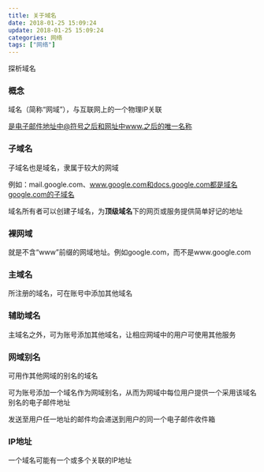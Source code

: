 ```yaml
---
title: 关于域名
date: 2018-01-25 15:09:24
update: 2018-01-25 15:09:24
categories: 网络
tags: ["网络"]
---
```


探析域名

<!--more-->

### 概念

域名（简称“网域”），与互联网上的一个物理IP关联

是电子邮件地址中@符号之后和网址中www.之后的唯一名称

### 子域名

子域名也是域名，隶属于较大的网域

例如：mail.google.com、www.google.com和docs.google.com都是域名google.com的子域名

域名所有者可以创建子域名，为**顶级域名**下的网页或服务提供简单好记的地址

### 裸网域

就是不含“www”前缀的网域地址。例如google.com，而不是www.google.com

### 主域名

所注册的域名，可在账号中添加其他域名

### 辅助域名

主域名之外，可为账号添加其他域名，让相应网域中的用户可使用其他服务

### 网域别名

可用作其他网域的别名的域名

可为账号添加一个域名作为网域别名，从而为网域中每位用户提供一个采用该域名别名的电子邮件地址

发送至用户任一地址的邮件均会递送到用户的同一个电子邮件收件箱

### IP地址

一个域名可能有一个或多个关联的IP地址
